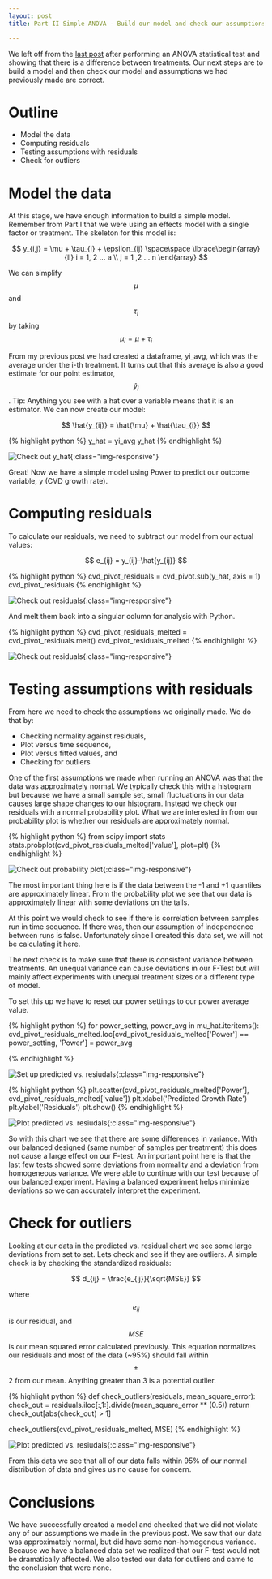 ```yaml
---
layout: post
title: Part II Simple ANOVA - Build our model and check our assumptions 

---
```


We left off from the [last post](http://www.robahall.com/Performing-ANOVA-Analysis/) after performing an ANOVA statistical test and showing that there is a difference between treatments. 
Our next steps are to build a model and then check our model and assumptions we had previously made are correct. 

<script type="text/javascript" async
  src="https://cdn.mathjax.org/mathjax/latest/MathJax.js?config=TeX-MML-AM_CHTML">
</script>

# Outline

* Model the data
* Computing residuals
* Testing assumptions with residuals
* Check for outliers

# Model the data

At this stage, we have enough information to build a simple model. Remember from Part I that we were using an effects model with a single factor or treatment. 
The skeleton for this model is: 

$$ y_{i,j} = \mu + \tau_{i} + \epsilon_{ij} \space\space \lbrace\begin{array}{ll} i = 1, 2 ... a \\ j = 1 ,2 ... n \end{array} $$

We can simplify $$\mu$$ and $$\tau_{i}$$ by taking $$ \mu_{i}= \mu + \tau_{i} $$

From my previous post we had created a dataframe, yi_avg, which was the average under the i-th treatment. It turns out that this average is also a good estimate for our point estimator, $$ \hat{y}_{i}$$. 
Tip: Anything you see with a hat over a variable means that it is an estimator.
We can now create our model:

$$ \hat{y_{ij}} = \hat{\mu} + \hat{\tau_{i}} $$

{% highlight python %}
y_hat = yi_avg 
y_hat
{% endhighlight %}

![Check out y_hat](/images/Build-model-and-check/createPointEstimatorMuHat.png){:class="img-responsive"}

Great! Now we have a simple model using Power to predict our outcome variable, y (CVD growth rate). 

# Computing residuals

To calculate our residuals, we need to subtract our model from our actual values:

$$ e_{ij} = y_{ij}-\hat{y_{ij}} $$

{% highlight python %}
cvd_pivot_residuals = cvd_pivot.sub(y_hat, axis = 1)
cvd_pivot_residuals
{% endhighlight %}

![Check out residuals](/images/Build-model-and-check/cvdPivotResiduals.png){:class="img-responsive"}

And melt them back into a singular column for analysis with Python.

{% highlight python %}
cvd_pivot_residuals_melted = cvd_pivot_residuals.melt()
cvd_pivot_residuals_melted
{% endhighlight %}

![Check out residuals](/images/Build-model-and-check/cvdPivotResidualsMelted.png){:class="img-responsive"}


# Testing assumptions with residuals

From here we need to check the assumptions we originally made.  We do that by:

* Checking normality against residuals,
* Plot versus time sequence,
* Plot versus fitted values, and
* Checking for outliers

One of the first assumptions we made when running an ANOVA was that the data was approximately normal. We typically check this with a histogram but because we have a small sample set, small fluctuations in our data causes large shape changes to our histogram. 
Instead we check our residuals with a normal probability plot. What we are interested in from our probability plot is whether our residuals are approximately normal. 

{% highlight python %}
from scipy import stats
stats.probplot(cvd_pivot_residuals_melted['value'], plot=plt)
{% endhighlight %}

![Check out probability plot](/images/Build-model-and-check/probPlotResiduals.png){:class="img-responsive"}

The most important thing here is if the data between the -1 and +1 quantiles are approximately linear. From the probability plot we see that our data is approximately linear with some deviations on the tails. 

At this point we would check to see if there is correlation between samples run in time sequence. If there was, then our assumption of independence between runs is false. Unfortunately since I created this data set, we will not be calculating it here. 

The next check is to make sure that there is consistent variance between treatments. An unequal variance can cause deviations in our F-Test but will mainly affect experiments with unequal treatment sizes or a different type of model. 

To set this up we have to reset our power settings to our power average value.  

{% highlight python %}
for power_setting, power_avg in mu_hat.iteritems():
    cvd_pivot_residuals_melted.loc[cvd_pivot_residuals_melted['Power'] == power_setting, 'Power'] = power_avg

{% endhighlight %}

![Set up predicted vs. resiudals](/images/Build-model-and-check/predictedVsResiduals.png){:class="img-responsive"}

{% highlight python %}
plt.scatter(cvd_pivot_residuals_melted['Power'], cvd_pivot_residuals_melted['value'])
plt.xlabel('Predicted Growth Rate')
plt.ylabel('Residuals')
plt.show()
{% endhighlight %}

![Plot predicted vs. resiudals](/images/Build-model-and-check/predictedGrowthVsResiduals.png){:class="img-responsive"}

So with this chart we see that there are some differences in variance. With our balanced designed (same number of samples per treatment) this does not cause a large effect on our F-test.
An important point here is that the last few tests showed some deviations from normality and a deviation from homogeneous variance. We were able to continue with our test because of our balanced experiment. Having a balanced experiment helps minimize deviations so we can accurately interpret the experiment. 

# Check for outliers

Looking at our data in the predicted vs. residual chart we see some large deviations from set to set. Lets check and see if they are outliers. 
A simple check is by checking the standardized residuals:

$$ d_{ij} = \frac{e_{ij}}{\sqrt{MSE}} $$

where $$e_{ij}$$ is our residual, and $$MSE$$ is our mean squared error calculated previously. This equation normalizes our residuals and most of the data (~95%) should fall within $$\pm$$2 from our mean. Anything greater than 3 is a potential outlier.

{% highlight python %}
def check_outliers(residuals, mean_square_error):
    check_out = residuals.iloc[:,1:].divide(mean_square_error ** (0.5))
    return check_out[abs(check_out) > 1]
    
check_outliers(cvd_pivot_residuals_melted, MSE)
{% endhighlight %}

![Plot predicted vs. resiudals](/images/Build-model-and-check/outliers.png){:class="img-responsive"}

From this data we see that all of our data falls within 95% of our normal distribution of data and gives us no cause for concern. 


# Conclusions

We have successfully created a model and checked that we did not violate any of our assumptions we made in the previous post. We saw that our data was approximately normal, but did have some non-homogenous variance. 
Because we have a balanced data set we realized that our F-test would not be dramatically affected. We also tested our data for outliers and came to the conclusion that were none. 

